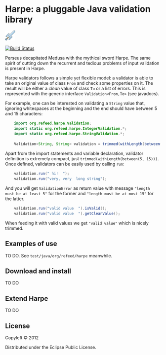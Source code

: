 Harpe: a pluggable Java validation library
==========================================

![Harpe logo](https://github.com/sortega/harpe/raw/master/logo.png)

[![Build Status](https://secure.travis-ci.org/sortega/harpe.png)](http://travis-ci.org/sortega/harpe)

Perseus decapitated Medusa with the mythical sword Harpe.  The same spirit of
cutting down the recurrent and tedious problems of input validation is present
in Harpe.

Harpe validators follows a simple yet flexible model: a validator is able to
take an original value of class `From` and check some properties on it.  The
result will be either a *clean* value of class `To` or a list of errors.  This
is represented with the generic interface `Validation<From,To>` (see
javadocs).

For example, one can be interested on validating a `String` value that,
ignoring whitespaces at the beginning and the end should have between 5 and 15
characters:

```java
    import org.refeed.harpe.Validation;
    import static org.refeed.harpe.IntegerValidation.*;
    import static org.refeed.harpe.StringValidation.*;

    Validation<String, String> validation = trimmed(withLength(between(5, 15)));
```

Apart from the import statements and variable declaration, validator
definition is extremely compact, just `trimmed(withLength(between(5, 15)))`.
Once defined, validators can be easily used by calling `run`:

```java
    validation.run(" hi!  ");
    validation.run("very, very  long string");
```

And you will get `ValidationError` as return value with message
`"length must be at least 5"` for the former and `"length must be at most 15"`
for the latter.

```java
    validation.run("valid value  ").isValid();
    validation.run("valid value  ").getCleanValue();
```

When feeding it with valid values we get `"valid value"` which is nicely trimmed.


Examples of use
---------------

TO DO. See `test/java/org/refeed/harpe` meanwhile.

Download and install
--------------------

TO DO

Extend Harpe
------------

TO DO


License
-------

Copyleft © 2012

Distributed under the Eclipse Public License.
